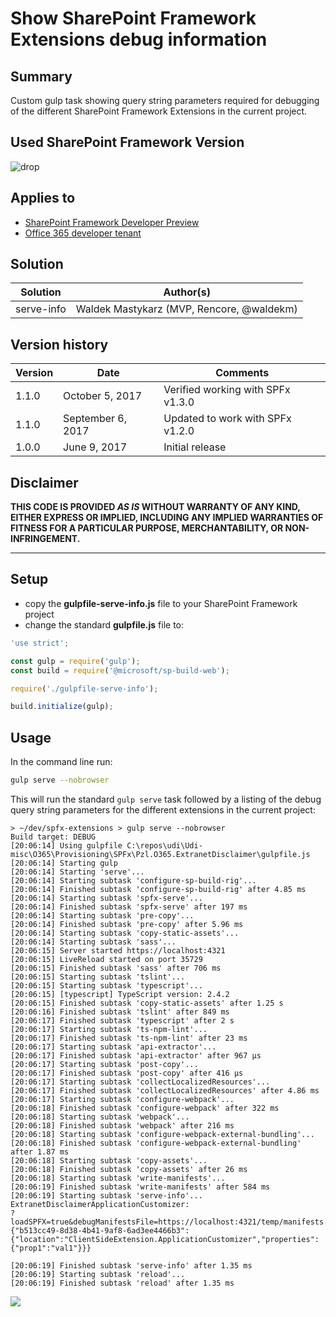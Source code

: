 # Show SharePoint Framework Extensions debug information

## Summary

Custom gulp task showing query string parameters required for debugging of the different SharePoint Framework Extensions in the current project.

## Used SharePoint Framework Version 
![drop](https://img.shields.io/badge/drop-1.3.0-green.svg)

## Applies to

* [SharePoint Framework Developer Preview](http://dev.office.com/sharepoint/docs/spfx/sharepoint-framework-overview)
* [Office 365 developer tenant](http://dev.office.com/sharepoint/docs/spfx/set-up-your-developer-tenant)

## Solution

Solution|Author(s)
--------|---------
serve-info|Waldek Mastykarz (MVP, Rencore, @waldekm)

## Version history

Version|Date|Comments
-------|----|--------
1.1.0|October 5, 2017|Verified working with SPFx v1.3.0
1.1.0|September 6, 2017|Updated to work with SPFx v1.2.0
1.0.0|June 9, 2017|Initial release

## Disclaimer
**THIS CODE IS PROVIDED *AS IS* WITHOUT WARRANTY OF ANY KIND, EITHER EXPRESS OR IMPLIED, INCLUDING ANY IMPLIED WARRANTIES OF FITNESS FOR A PARTICULAR PURPOSE, MERCHANTABILITY, OR NON-INFRINGEMENT.**

---

## Setup

* copy the **gulpfile-serve-info.js** file to your SharePoint Framework project
* change the standard **gulpfile.js** file to:

```js
'use strict';

const gulp = require('gulp');
const build = require('@microsoft/sp-build-web');

require('./gulpfile-serve-info');

build.initialize(gulp);
```

## Usage

In the command line run:

```sh
gulp serve --nobrowser
```

This will run the standard `gulp serve` task followed by a listing of the debug query string parameters for the different extensions in the current project:

```text
> ~/dev/spfx-extensions > gulp serve --nobrowser
Build target: DEBUG
[20:06:14] Using gulpfile C:\repos\udi\Udi-misc\O365\Provisioning\SPFx\Pzl.O365.ExtranetDisclaimer\gulpfile.js
[20:06:14] Starting gulp
[20:06:14] Starting 'serve'...
[20:06:14] Starting subtask 'configure-sp-build-rig'...
[20:06:14] Finished subtask 'configure-sp-build-rig' after 4.85 ms
[20:06:14] Starting subtask 'spfx-serve'...
[20:06:14] Finished subtask 'spfx-serve' after 197 ms
[20:06:14] Starting subtask 'pre-copy'...
[20:06:14] Finished subtask 'pre-copy' after 5.96 ms
[20:06:14] Starting subtask 'copy-static-assets'...
[20:06:14] Starting subtask 'sass'...
[20:06:15] Server started https://localhost:4321
[20:06:15] LiveReload started on port 35729
[20:06:15] Finished subtask 'sass' after 706 ms
[20:06:15] Starting subtask 'tslint'...
[20:06:15] Starting subtask 'typescript'...
[20:06:15] [typescript] TypeScript version: 2.4.2
[20:06:15] Finished subtask 'copy-static-assets' after 1.25 s
[20:06:16] Finished subtask 'tslint' after 849 ms
[20:06:17] Finished subtask 'typescript' after 2 s
[20:06:17] Starting subtask 'ts-npm-lint'...
[20:06:17] Finished subtask 'ts-npm-lint' after 23 ms
[20:06:17] Starting subtask 'api-extractor'...
[20:06:17] Finished subtask 'api-extractor' after 967 μs
[20:06:17] Starting subtask 'post-copy'...
[20:06:17] Finished subtask 'post-copy' after 416 μs
[20:06:17] Starting subtask 'collectLocalizedResources'...
[20:06:17] Finished subtask 'collectLocalizedResources' after 4.86 ms
[20:06:17] Starting subtask 'configure-webpack'...
[20:06:18] Finished subtask 'configure-webpack' after 322 ms
[20:06:18] Starting subtask 'webpack'...
[20:06:18] Finished subtask 'webpack' after 216 ms
[20:06:18] Starting subtask 'configure-webpack-external-bundling'...
[20:06:18] Finished subtask 'configure-webpack-external-bundling' after 1.87 ms
[20:06:18] Starting subtask 'copy-assets'...
[20:06:18] Finished subtask 'copy-assets' after 26 ms
[20:06:18] Starting subtask 'write-manifests'...
[20:06:19] Finished subtask 'write-manifests' after 584 ms
[20:06:19] Starting subtask 'serve-info'...
ExtranetDisclaimerApplicationCustomizer:
?loadSPFX=true&debugManifestsFile=https://localhost:4321/temp/manifests.js&customActions={"b513cc49-8d38-4b41-9af8-6ad3ee4466b3":{"location":"ClientSideExtension.ApplicationCustomizer","properties":{"prop1":"val1"}}}

[20:06:19] Finished subtask 'serve-info' after 1.35 ms
[20:06:19] Starting subtask 'reload'...
[20:06:19] Finished subtask 'reload' after 1.35 ms
```

<img src="https://telemetry.sharepointpnp.com/sp-dev-build-extensions/gulp-tasks/serve-info" />
